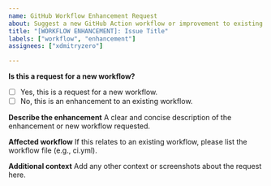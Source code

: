 ```yaml
---
name: GitHub Workflow Enhancement Request
about: Suggest a new GitHub Action workflow or improvement to existing workflows.
title: "[WORKFLOW ENHANCEMENT]: Issue Title"
labels: ["workflow", "enhancement"]
assignees: ["xdmitryzero"]

---
```


**Is this a request for a new workflow?**
- [ ] Yes, this is a request for a new workflow.
- [ ] No, this is an enhancement to an existing workflow.

**Describe the enhancement**
A clear and concise description of the enhancement or new workflow requested.

**Affected workflow**
If this relates to an existing workflow, please list the workflow file (e.g., ci.yml).

**Additional context**
Add any other context or screenshots about the request here.

